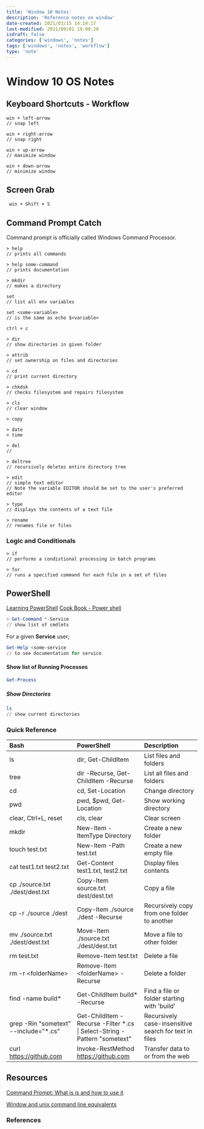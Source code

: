 ```yaml
---
title: 'Window 10 Notes'
description: 'Reference notes on window'
date-created: 2021/03/15 14:19:17
last-modified: 2021/09/01 19:08:28
isdraft: false
categories: ['windows', 'notes']
tags: ['windows', 'notes', 'workflow']
type: 'note'
---
```


# Window 10 OS Notes

## Keyboard Shortcuts - Workflow

```
win + left-arrow
// snap left

win + right-arrow
// snap right

win + up-arrow
// maximize window

win + down-arrow
// minimize window
```

## Screen Grab

```txt
 win + Shift + S
```

## Command Prompt Catch

Command prompt is officially called Windows Command Processor.

```
> help
// prints all commands

> help some-command
// prints documentation
```

```
> mkdir
// makes a directory
```

```
set
// list all env variables

set <some-variable>
// is the same as echo $<variable>
```

```
ctrl + c

```

```
> dir
// show directories in given folder
```

```
> attrib
// set ownership on files and directories
```

```
> cd
// print current directory
```

```
> chkdsk
// checks filesystem and repairs filesystem
```

```
> cls
// clear window
```

```
> copy

```

```
> date
> time
```

```
> del
//

> deltree
// recursively deletes entire directory tree
```

```
> edit
// simple text editor
// Note the variable EDITOR should be set to the user's preferred editor
```

```
> type
// displays the contents of a text file
```

```
> rename
// renames file or files
```

### Logic and Conditionals

```
> if
// performs a condistional processing in batch programs
```

```
> for
// runs a specified command for each file in a set of files
```

## PowerShell

[Learning PowerShell](https://github.com/PowerShell/PowerShell/tree/master/docs/learning-powershell)
[Cook Book - Power shell](https://docs.microsoft.com/en-us/powershell/scripting/samples/sample-scripts-for-administration?view=powershell-6)

```powershell
> Get-Command *-Service
// show list of cmdlets
```

For a given **Service** user;

```powershell
Get-Help <some-service
// to see documentation for service
```

#### Show list of Running Processes

```powershell
Get-Process
```

##### Show Directories

```powershell
ls
// show current directories
```

### Quick Reference

<table>
<thead>
<tr>
<th align="left">Bash</th>
<th align="left">PowerShell</th>
<th align="left">Description</th>
</tr>
</thead>
<tbody>
<tr>
<td align="left">ls</td>
<td align="left">dir, Get-ChildItem</td>
<td align="left">List files and folders</td>
</tr>
<tr>
<td align="left">tree</td>
<td align="left">dir -Recurse, Get-ChildItem -Recurse</td>
<td align="left">List all files and folders</td>
</tr>
<tr>
<td align="left">cd</td>
<td align="left">cd, Set-Location</td>
<td align="left">Change directory</td>
</tr>
<tr>
<td align="left">pwd</td>
<td align="left">pwd, $pwd, Get-Location</td>
<td align="left">Show working directory</td>
</tr>
<tr>
<td align="left">clear, Ctrl+L, reset</td>
<td align="left">cls, clear</td>
<td align="left">Clear screen</td>
</tr>
<tr>
<td align="left">mkdir</td>
<td align="left">New-Item -ItemType Directory</td>
<td align="left">Create a new folder</td>
</tr>
<tr>
<td align="left">touch test.txt</td>
<td align="left">New-Item -Path test.txt</td>
<td align="left">Create a new empty file</td>
</tr>
<tr>
<td align="left">cat test1.txt test2.txt</td>
<td align="left">Get-Content test1.txt, test2.txt</td>
<td align="left">Display files contents</td>
</tr>
<tr>
<td align="left">cp ./source.txt ./dest/dest.txt</td>
<td align="left">Copy-Item source.txt dest/dest.txt</td>
<td align="left">Copy a file</td>
</tr>
<tr>
<td align="left">cp -r ./source ./dest</td>
<td align="left">Copy-Item ./source ./dest -Recurse</td>
<td align="left">Recursively copy from one folder to another</td>
</tr>
<tr>
<td align="left">mv ./source.txt ./dest/dest.txt</td>
<td align="left">Move-Item ./source.txt ./dest/dest.txt</td>
<td align="left">Move a file to other folder</td>
</tr>
<tr>
<td align="left">rm test.txt</td>
<td align="left">Remove-Item test.txt</td>
<td align="left">Delete a file</td>
</tr>
<tr>
<td align="left">rm -r &lt;folderName&gt;</td>
<td align="left">Remove-Item &lt;folderName&gt; -Recurse</td>
<td align="left">Delete a folder</td>
</tr>
<tr>
<td align="left">find -name build*</td>
<td align="left">Get-ChildItem build* -Recurse</td>
<td align="left">Find a file or folder starting with 'build'</td>
</tr>
<tr>
<td align="left">grep -Rin "sometext" --include="*.cs"</td>
<td align="left">Get-ChildItem -Recurse -Filter *.cs <br> | Select-String -Pattern "sometext"</td>
<td align="left">Recursively case-insensitive search for text in files</td>
</tr>
<tr>
<td align="left">curl <a href="https://github.com">https://github.com</a></td>
<td align="left">Invoke-RestMethod <a href="https://github.com">https://github.com</a></td>
<td align="left">Transfer data to or from the web</td>
</tr>
</tbody>
</table>

## Resources

[Command Prompt: What is is and how to use it](https://www.lifewire.com/command-prompt-2625840)

[Window and unix command line equivalents](https://www.lemoda.net/windows/windows2unix/windows2unix.html)

### References
